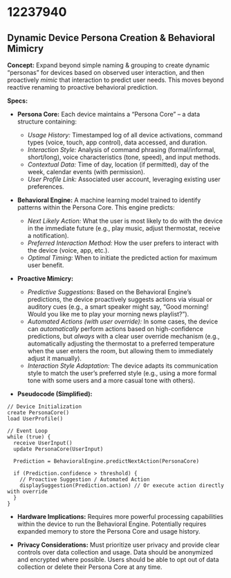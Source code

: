 # 12237940

## Dynamic Device Persona Creation & Behavioral Mimicry

**Concept:** Expand beyond simple naming & grouping to create dynamic “personas” for devices based on observed user interaction, and then proactively *mimic* that interaction to predict user needs. This moves beyond reactive renaming to proactive behavioral prediction.

**Specs:**

*   **Persona Core:** Each device maintains a “Persona Core” – a data structure containing:
    *   *Usage History:* Timestamped log of all device activations, command types (voice, touch, app control), data accessed, and duration.
    *   *Interaction Style:*  Analysis of command phrasing (formal/informal, short/long), voice characteristics (tone, speed), and input methods.
    *   *Contextual Data:* Time of day, location (if permitted), day of the week, calendar events (with permission).
    *   *User Profile Link:* Associated user account, leveraging existing user preferences.

*   **Behavioral Engine:** A machine learning model trained to identify patterns within the Persona Core. This engine predicts:
    *   *Next Likely Action:* What the user is most likely to do with the device in the immediate future (e.g., play music, adjust thermostat, receive a notification).
    *   *Preferred Interaction Method:* How the user prefers to interact with the device (voice, app, etc.).
    *   *Optimal Timing:* When to initiate the predicted action for maximum user benefit.

*   **Proactive Mimicry:**
    *   *Predictive Suggestions:* Based on the Behavioral Engine’s predictions, the device proactively suggests actions via visual or auditory cues (e.g., a smart speaker might say, “Good morning! Would you like me to play your morning news playlist?”).
    *   *Automated Actions (with user override):* In some cases, the device can *automatically* perform actions based on high-confidence predictions, but *always* with a clear user override mechanism (e.g., automatically adjusting the thermostat to a preferred temperature when the user enters the room, but allowing them to immediately adjust it manually).
    *   *Interaction Style Adaptation:* The device adapts its communication style to match the user’s preferred style (e.g., using a more formal tone with some users and a more casual tone with others).

*   **Pseudocode (Simplified):**

```
// Device Initialization
create PersonaCore()
load UserProfile()

// Event Loop
while (true) {
  receive UserInput()
  update PersonaCore(UserInput)
  
  Prediction = BehavioralEngine.predictNextAction(PersonaCore)
  
  if (Prediction.confidence > threshold) {
    // Proactive Suggestion / Automated Action
    displaySuggestion(Prediction.action) // Or execute action directly with override
  }
}
```

*   **Hardware Implications:** Requires more powerful processing capabilities within the device to run the Behavioral Engine.  Potentially requires expanded memory to store the Persona Core and usage history. 

*   **Privacy Considerations:**  Must prioritize user privacy and provide clear controls over data collection and usage.  Data should be anonymized and encrypted where possible.  Users should be able to opt out of data collection or delete their Persona Core at any time.